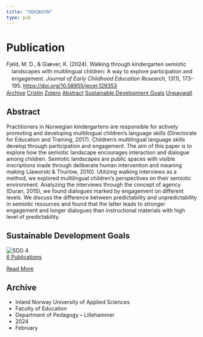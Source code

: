 ```yaml
---
title: "XQXQH2XN"
type: pub
---
```

<h1>Publication</h1>
<article id="csl-bib-container-XQXQH2XN" class="csl-bib-container">
  <div class="csl-bib-body" style="line-height: 1.35; padding-left: 1em; text-indent:-1em;">
  <div class="csl-entry">Fjeld, M. D., &amp; Gi&#xE6;ver, K. (2024). Walking through kindergarten semiotic landscapes with multilingual children: A way to explore participation and engagement. <i>Journal of Early Childhood Education Research</i>, <i>13</i>(1), 173&#x2013;195. <a href="https://doi.org/10.58955/jecer.129353">https://doi.org/10.58955/jecer.129353</a></div>
</div>
  <div class="csl-bib-buttons">
    <a href="#taxonomy-article-XQXQH2XN" class="csl-bib-button">Archive</a>
    <a href="https://app.cristin.no/results/show.jsf?id=2251008" alt="Cristin URL" class="csl-bib-button">Cristin</a>
    <a href="http://zotero.org/groups/5402882/items/XQXQH2XN" alt="Zotero URL" class="csl-bib-button">Zotero</a>
    <a href="#abstract-article-XQXQH2XN" class="csl-bib-button">Abstract</a>
    <a href="#sdg-article-XQXQH2XN" class="csl-bib-button">Sustainable Development Goals</a>
    <a href="https://doi.org/10.58955/jecer.129353" class="csl-bib-button">Unpaywall</a>
  </div>
  <div id="csl-bib-meta-container-XQXQH2XN"></div>
</article>
<div id="csl-bib-meta-XQXQH2XN" class="csl-bib-meta">
  <article id="abstract-article-XQXQH2XN" class="abstract-article">
    <h1>Abstract</h1>
    Practitioners in Norwegian kindergartens are responsible for actively promoting and developing multilingual children’s language skills (Directorate for Education and Training, 2017). Children’s multilingual language skills develop through participation and engagement. The aim of this paper is to explore how the semiotic landscape encourages interaction and dialogue among children. Semiotic landscapes are public spaces with visible inscriptions made through deliberate human intervention and meaning making (Jaworski &amp; Thurlow, 2010). Utilizing walking interviews as a method, we explored multilingual children’s perspectives on their semiotic environment. Analyzing the interviews through the concept of agency (Duran, 2015), we found dialogues marked by engagement on different levels. We discuss the difference between predictability and unpredictability in semiotic resources and found that the latter leads to stronger engagement and longer dialogues than instructional materials with high level of predictability.
  </article>
  <article id="sdg-article-XQXQH2XN" class="sdg-article">
    <h1>Sustainable Development Goals</h1>
    <div class="sdg-container"><div id="sdg4" class="sdg"> <img src="{{< params subfolder >}}images/sdg/sdg04_en.png" class="image" alt="SDG 4"> <div class="sdg-overlay"> <a href="{{< params subfolder >}}en/archive/?sdg=4#archive" class="sdg-publication-count"><span>6</span> Publications</a> <p><a href="https://sdgs.un.org/goals/goal4" class="sdg-read-more">Read More</a></p> </div> </div></div>
  </article>
  <article id="taxonomy-article-XQXQH2XN" class="taxonomy-article">
    <h1>Archive</h1>
    <ul>
      <li>Inland Norway University of Applied Sciences</li>
      <li>Faculty of Education</li>
      <li>Department of Pedagogy – Lillehammer</li>
      <li>2024</li>
      <li>February</li>
    </ul>
  </article>
</div>
